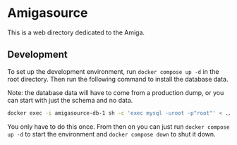 # Amigasource

This is a web directory dedicated to the Amiga.

## Development

To set up the development environment, run `docker compose up -d` in the root directory. Then run the following command to install the database data.

Note: the database data will have to come from a production dump, or you can start with just the schema and no data.

```bash
docker exec -i amigasource-db-1 sh -c 'exec mysql -uroot -p"root"' < ./database/localhost.sql
```

You only have to do this once. From then on you can just run `docker compose up -d` to start the environment and `docker compose down` to shut it down.
